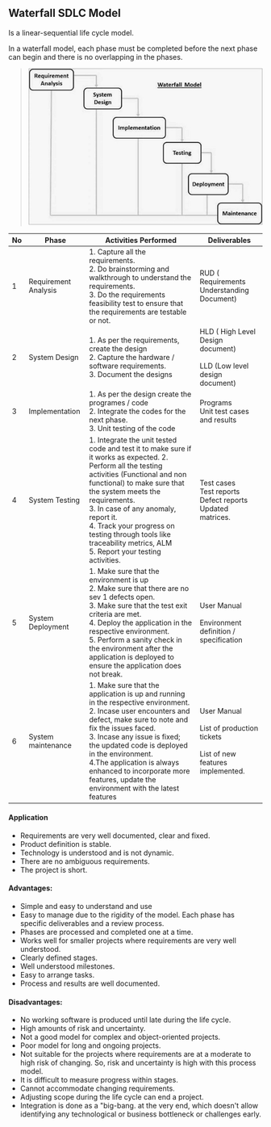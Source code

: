 ## Waterfall SDLC Model
Is a linear-sequential life cycle model.

In a waterfall model, each phase must be completed before the next phase can begin and there is no overlapping in the phases.

> ![sdlc_waterfall_model](../images/sdlc_waterfall_model.jpg)

<table class="tablepress tablepress-id-6"><thead><tr class="row-1 odd"><th class="column-1">No</th><th class="column-2">Phase</th><th class="column-3">Activities Performed</th><th class="column-4">Deliverables</th></tr></thead><tbody class="row-hover"><tr class="row-2 even"><td class="column-1">1</td><td class="column-2">Requirement Analysis</td><td class="column-3">1. Capture all the requirements.<br> 2. Do brainstorming and walkthrough to understand the requirements.<br> 3. Do the requirements feasibility test to ensure that the requirements are testable or not.<br></td><td class="column-4">RUD ( Requirements Understanding Document)</td></tr><tr class="row-3 odd"><td class="column-1">2</td><td class="column-2">System Design</td><td class="column-3">1. As per the requirements, create the design<br> 2. Capture the hardware / software requirements.<br> 3. Document the designs<br></td><td class="column-4">HLD ( High Level Design document)<br> <br> LLD (Low level design document)<br></td></tr><tr class="row-4 even"><td class="column-1">3</td><td class="column-2">Implementation</td><td class="column-3">1. As per the design create the programes / code<br> 2. Integrate the codes for the next phase.<br> 3. Unit testing of the code<br></td><td class="column-4">Programs<br> Unit test cases and results<br></td></tr><tr class="row-5 odd"><td class="column-1">4</td><td class="column-2">System Testing</td><td class="column-3">1. Integrate the unit tested code and test it to make sure if it works as expected.                          2. Perform all the testing activities (Functional and non functional) to make sure that the system meets the requirements.<br> 3. In case of any anomaly, report it. <br> 4. Track your progress on testing through tools like traceability metrics, ALM<br> 5. Report your testing activities. <br></td><td class="column-4">Test cases<br> Test reports<br> Defect reports<br> Updated matrices.<br></td></tr><tr class="row-6 even"><td class="column-1">5</td><td class="column-2">System Deployment</td><td class="column-3">1. Make sure that the environment is up<br> 2. Make sure that there are no sev 1 defects open.<br> 3. Make sure that the test exit criteria are met. <br> 4. Deploy the application in the respective environment.<br> 5. Perform a sanity check in the environment after the application is deployed to ensure the application does not break. <br></td><td class="column-4">User Manual<br> <br> Environment definition / specification<br></td></tr><tr class="row-7 odd"><td class="column-1">6</td><td class="column-2">System maintenance</td><td class="column-3">1. Make sure that the application is up and running in the respective environment.<br> 2. Incase user encounters and defect, make sure to note and fix the issues faced.<br> 3. Incase any issue is fixed; the updated code is deployed in the environment. <br> 4.The application is always enhanced to incorporate more features, update the environment with the latest features<br></td><td class="column-4">User Manual<br> <br> List of production tickets<br> <br> List of new features implemented.<br></td></tr></tbody></table>

#### Application
* Requirements are very well documented, clear and fixed.
* Product definition is stable.
* Technology is understood and is not dynamic.
* There are no ambiguous requirements.
* The project is short.

#### Advantages:
* Simple and easy to understand and use
* Easy to manage due to the rigidity of the model. Each phase has specific deliverables and a review process.
* Phases are processed and completed one at a time.
* Works well for smaller projects where requirements are very well understood.
* Clearly defined stages.
* Well understood milestones.
* Easy to arrange tasks.
* Process and results are well documented.

#### Disadvantages:
* No working software is produced until late during the life cycle.
* High amounts of risk and uncertainty.
* Not a good model for complex and object-oriented projects.
* Poor model for long and ongoing projects.
* Not suitable for the projects where requirements are at a moderate to high risk of changing. So, risk and uncertainty is high with this process model.
* It is difficult to measure progress within stages.
* Cannot accommodate changing requirements.
* Adjusting scope during the life cycle can end a project.
* Integration is done as a "big-bang. at the very end, which doesn't allow identifying any technological or business bottleneck or challenges early.
